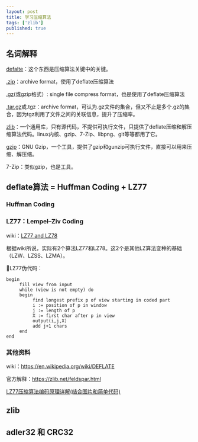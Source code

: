 ```yaml
---
layout: post
title: 学习压缩算法
tags: ['zlib']
published: true
---
```


<!--more-->


## 名词解释

[defalte](https://en.wikipedia.org/wiki/DEFLATE)：这个东西是压缩算法关键中的关键。

[.zip]( https://en.wikipedia.org/wiki/Zip_(file_format) )：archive format，使用了deflate压缩算法

[.gz](https://en.wikipedia.org/wiki/Gzip)(或gzip格式）: single file compress format，也是使用了deflate压缩算法

[.tar.gz]( https://en.wikipedia.org/wiki/Tar_(computing) )或.tgz：archive format，可认为.gz文件的集合，但又不止是多个.gz的集合，因为tgz利用了文件之间的关联信息，提升了压缩率。

[zlib](https://zlib.net/)：一个通用库，只有源代码，不提供可执行文件，只提供了deflate压缩和解压缩算法代码。linux内核、gzip、7-Zip、libpng、git等等都用了它。

[gzip](https://www.gnu.org/software/gzip/manual/gzip.html)：GNU Gzip，一个工具，提供了gzip和gunzip可执行文件，直接可以用来压缩、解压缩。

7-Zip：类似gzip，也是工具。


## deflate算法 = Huffman Coding + LZ77


### Huffman Coding

### LZ77：Lempel–Ziv Coding

wiki：[LZ77 and LZ78](https://en.wikipedia.org/wiki/LZ77_and_LZ78#LZ77)

根据wiki所说，实际有2个算法LZ77和LZ78。这2个是其他LZ算法变种的基础（LZW、LZSS、LZMA）。

LZ77伪代码：

```
begin
     fill view from input
     while (view is not empty) do 
     begin
          find longest prefix p of view starting in coded part
          i := position of p in window
          j := length of p
          X := first char after p in view
          output(i,j,X)
          add j+1 chars
     end
end
```

### 其他资料

wiki：https://en.wikipedia.org/wiki/DEFLATE

官方解释：https://zlib.net/feldspar.html

[LZ77压缩算法编码原理详解(结合图片和简单代码)](https://www.cnblogs.com/junyuhuang/p/4138376.html )


## zlib

## adler32 和 CRC32
